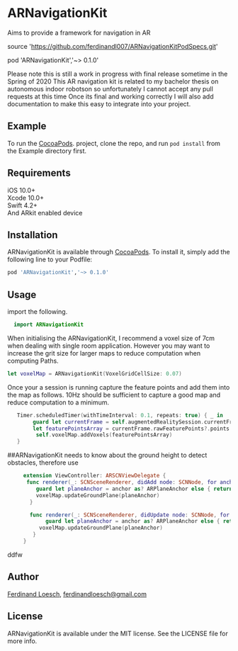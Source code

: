 # ARNavigationKit
Aims to provide a framework for navigation in AR



   source 'https://github.com/ferdinandl007/ARNavigationKitPodSpecs.git'

   pod 'ARNavigationKit','~> 0.1.0'


Please note this is still a work in progress with final release sometime in the Spring of 2020
This AR navigation kit is related to my bachelor thesis on autonomous indoor robotson so unfortunately I cannot accept any pull requests at this time
Once its final and working correctly I will also add documentation to make this easy to integrate into your project.


## Example

To run the [CocoaPods](https://github.com/ferdinandl007/voxelMap). project, clone the repo, and run `pod install` from the Example directory first.

## Requirements

iOS 10.0+    
Xcode 10.0+   
Swift 4.2+     
And ARkit enabled device


## Installation

ARNavigationKit is available through [CocoaPods](https://cocoapods.org). To install
it, simply add the following line to your Podfile:

```ruby
pod 'ARNavigationKit','~> 0.1.0'
```


## Usage

import the following.
 ```Swift
   import ARNavigationKit
  ```
When initialising the ARNavigationKit, I recommend a voxel size of 7cm when dealing with single room application. 
However you may want to increase the grit size for larger maps to reduce computation  when computing Paths. 
```Swift
let voxelMap = ARNavigationKit(VoxelGridCellSize: 0.07)
```
Once your a session is running capture the feature points and add them into the map as follows.
10Hz should be sufficient to capture a good map and reduce computation to a minimum.
   
 ```Swift
    Timer.scheduledTimer(withTimeInterval: 0.1, repeats: true) { _ in
         guard let currentFrame = self.augmentedRealitySession.currentFrame,
         let featurePointsArray = currentFrame.rawFeaturePoints?.points else { return }
          self.voxelMap.addVoxels(featurePointsArray)
    }
 ```
##ARNavigationKit needs to know about the ground height to detect obstacles, therefore use

```Swift
	 extension ViewController: ARSCNViewDelegate {
      func renderer(_: SCNSceneRenderer, didAdd node: SCNNode, for anchor: ARAnchor) {
         guard let planeAnchor = anchor as? ARPlaneAnchor else { return }
         voxelMap.updateGroundPlane(planeAnchor)
       }

       func renderer(_: SCNSceneRenderer, didUpdate node: SCNNode, for anchor: ARAnchor) {
       		guard let planeAnchor = anchor as? ARPlaneAnchor else { return }
          voxelMap.updateGroundPlane(planeAnchor)
        }
     }
```
ddfw

## Author

[Ferdinand Loesch](https://ferdinandl007.github.io), ferdinandloesch@gmail.com

## License

ARNavigationKit is available under the MIT license. See the LICENSE file for more info.




